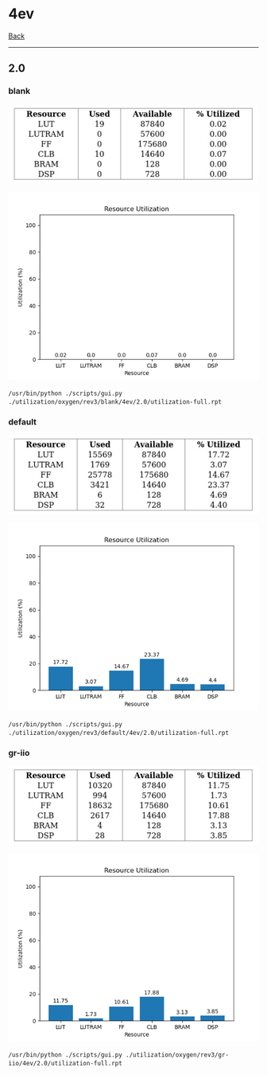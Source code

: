 # 4ev

[Back](<../rev3.md>)

---

## 2.0
### blank

<p align="center">
	<img src="../../../../images/oxygen/rev3/blank/4ev/2.0/table.jpg" />
</p>

<p align="center">
	<img src="../../../../images/oxygen/rev3/blank/4ev/2.0/graph.png" />
</p>

`/usr/bin/python ./scripts/gui.py ./utilization/oxygen/rev3/blank/4ev/2.0/utilization-full.rpt`

### default

<p align="center">
	<img src="../../../../images/oxygen/rev3/default/4ev/2.0/table.jpg" />
</p>

<p align="center">
	<img src="../../../../images/oxygen/rev3/default/4ev/2.0/graph.png" />
</p>

`/usr/bin/python ./scripts/gui.py ./utilization/oxygen/rev3/default/4ev/2.0/utilization-full.rpt`

### gr-iio

<p align="center">
	<img src="../../../../images/oxygen/rev3/gr-iio/4ev/2.0/table.jpg" />
</p>

<p align="center">
	<img src="../../../../images/oxygen/rev3/gr-iio/4ev/2.0/graph.png" />
</p>

`/usr/bin/python ./scripts/gui.py ./utilization/oxygen/rev3/gr-iio/4ev/2.0/utilization-full.rpt`

